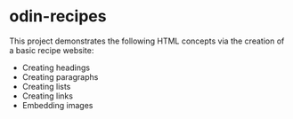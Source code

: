 # odin-recipes

This project demonstrates the following HTML concepts via the creation of a 
basic recipe website:
- Creating headings
- Creating paragraphs
- Creating lists
- Creating links
- Embedding images